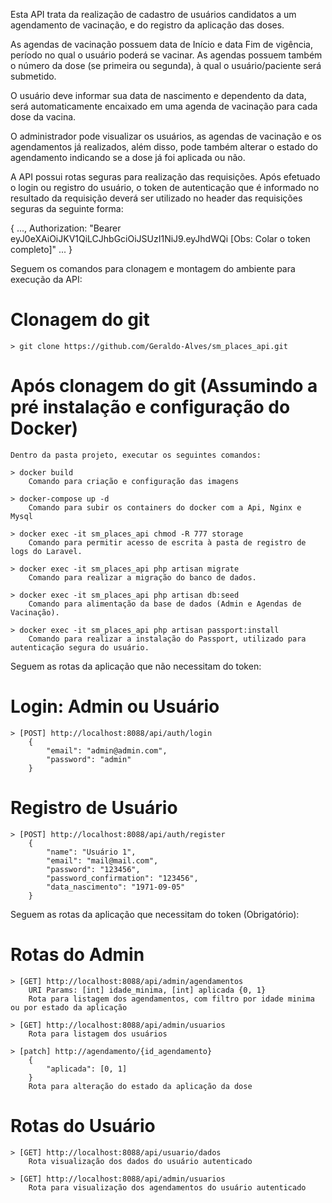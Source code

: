 Esta API trata da realização de cadastro de usuários candidatos a um agendamento de vacinação, e do registro da aplicação das doses.

As agendas de vacinação possuem data de Início e data Fim de vigência, período no qual o usuário poderá se vacinar. As agendas possuem também o número da dose (se primeira ou segunda), à qual o usuário/paciente será submetido.

O usuário deve informar sua data de nascimento e dependento da data, será automaticamente encaixado em uma agenda de vacinação para cada dose da vacina.

O administrador pode visualizar os usuários, as agendas de vacinação e os agendamentos já realizados, além disso, pode também alterar o estado do agendamento indicando se a dose já foi aplicada ou não.

A API possui rotas seguras para realização das requisições. Após efetuado o login ou registro do usuário, o token de autenticação que é informado no resultado da requisição deverá ser utilizado no header das requisições seguras da seguinte forma:

{
    ...,
    Authorization: "Bearer eyJ0eXAiOiJKV1QiLCJhbGciOiJSUzI1NiJ9.eyJhdWQi [Obs: Colar o token completo]"
    ...
}


Seguem os comandos para clonagem e montagem do ambiente para execução da API:

# Clonagem do git
    > git clone https://github.com/Geraldo-Alves/sm_places_api.git

# Após clonagem do git (Assumindo a pré instalação e configuração do Docker)
    Dentro da pasta projeto, executar os seguintes comandos:

    > docker build
        Comando para criação e configuração das imagens

    > docker-compose up -d
        Comando para subir os containers do docker com a Api, Nginx e Mysql    

    > docker exec -it sm_places_api chmod -R 777 storage
        Comando para permitir acesso de escrita à pasta de registro de logs do Laravel.

    > docker exec -it sm_places_api php artisan migrate
        Comando para realizar a migração do banco de dados.

    > docker exec -it sm_places_api php artisan db:seed
        Comando para alimentação da base de dados (Admin e Agendas de Vacinação).

    > docker exec -it sm_places_api php artisan passport:install
        Comando para realizar a instalação do Passport, utilizado para autenticação segura do usuário.

Seguem as rotas da aplicação que não necessitam do token:
# Login: Admin ou Usuário
    > [POST] http://localhost:8088/api/auth/login
        {
            "email": "admin@admin.com", 
            "password": "admin"
        }

# Registro de Usuário
    > [POST] http://localhost:8088/api/auth/register
        {
            "name": "Usuário 1",
            "email": "mail@mail.com",
            "password": "123456",
            "password_confirmation": "123456",
            "data_nascimento": "1971-09-05" 
        }

Seguem as rotas da aplicação que necessitam do token (Obrigatório):
# Rotas do Admin
    > [GET] http://localhost:8088/api/admin/agendamentos
        URI Params: [int] idade_minima, [int] aplicada {0, 1}
        Rota para listagem dos agendamentos, com filtro por idade minima ou por estado da aplicação

    > [GET] http://localhost:8088/api/admin/usuarios
        Rota para listagem dos usuários

    > [patch] http://agendamento/{id_agendamento}
        {
            "aplicada": [0, 1]
        }
        Rota para alteração do estado da aplicação da dose

# Rotas do Usuário
    > [GET] http://localhost:8088/api/usuario/dados
        Rota visualização dos dados do usuário autenticado
         
    > [GET] http://localhost:8088/api/admin/usuarios
        Rota para visualização dos agendamentos do usuário autenticado
        
